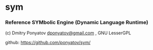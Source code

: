 # sym
### Reference SYMbolic Engine (Dynamic Language Runtime)

(c) Dmitry Ponyatov <dponyatov@gmail.com> , GNU LesserGPL

github: https://github.com/ponyatov/sym/
